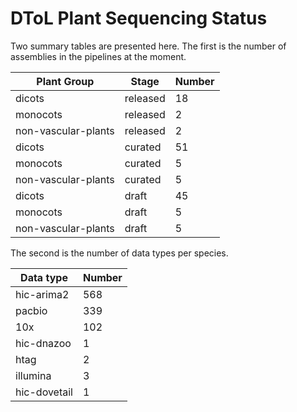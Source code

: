# DToL Plant Sequencing Status

Two summary tables are presented here. The first is the number of assemblies in the pipelines at the moment.

| Plant Group | Stage | Number |
| --- | --- | --- |
| dicots | released | 18 |
| monocots | released | 2 |
| non-vascular-plants | released | 2 |
| dicots | curated | 51 |
| monocots | curated | 5 |
| non-vascular-plants | curated | 5 |
| dicots | draft | 45 |
| monocots | draft | 5 |
| non-vascular-plants | draft | 5 |

The second is the number of data types per species.

| Data type | Number |
| --- | --- |
| hic-arima2 | 568 |
| pacbio | 339 |
| 10x | 102 |
| hic-dnazoo | 1 |
| htag | 2 |
| illumina | 3 |
| hic-dovetail | 1 |
